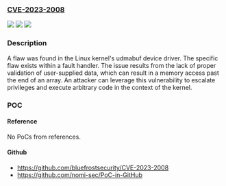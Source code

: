 ### [CVE-2023-2008](https://cve.mitre.org/cgi-bin/cvename.cgi?name=CVE-2023-2008)
![](https://img.shields.io/static/v1?label=Product&message=Linux%20kernel%20udmabuf%20device%20driver&color=blue)
![](https://img.shields.io/static/v1?label=Version&message=n%2Fa&color=blue)
![](https://img.shields.io/static/v1?label=Vulnerability&message=CWE-129&color=brighgreen)

### Description

A flaw was found in the Linux kernel's udmabuf device driver. The specific flaw exists within a fault handler. The issue results from the lack of proper validation of user-supplied data, which can result in a memory access past the end of an array. An attacker can leverage this vulnerability to escalate privileges and execute arbitrary code in the context of the kernel.

### POC

#### Reference
No PoCs from references.

#### Github
- https://github.com/bluefrostsecurity/CVE-2023-2008
- https://github.com/nomi-sec/PoC-in-GitHub

